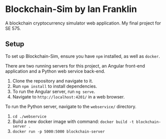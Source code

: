 # Blockchain-Sim by Ian Franklin

A blockchain cryptocurrency simulator web application. My final project for SE 575.

## Setup

To set up Blockchain-Sim, ensure you have `npm` installed, as well as `docker`.

There are two running servers for this project, an Angular front-end application and a Python web service back-end.

1. Clone the repository and navigate to it.
2. Run `npm install` to install dependencies.
3. To run the Angular server, run `ng serve`.
4. Navigate to `http://localhost:4201/` in a web browser.

To run the Python server, navigate to the `webservice/` directory.

1. `cd ./webservice`
2. Build a new docker image with command: `docker build -t blockchain-server .`
3. `docker run -p 5000:5000 blockchain-server`
